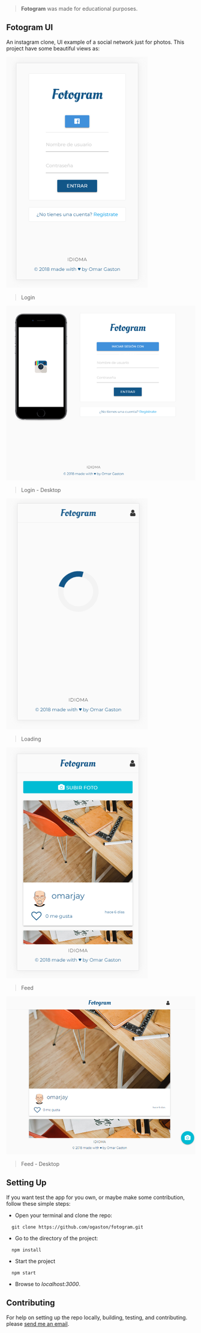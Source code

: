 > **Fotogram** was made for educational purposes. 

## Fotogram UI

An instagram clone, UI example of a social network just for photos. This project have some beautiful views as:

![Signup view](https://raw.githubusercontent.com/ogaston/fotogram/master/example/signup.png)
> Login

![Signun view - Desktop](https://raw.githubusercontent.com/ogaston/fotogram/master/example/singup-desktop.png)
> Login - Desktop

![Loading view](https://raw.githubusercontent.com/ogaston/fotogram/master/example/loading.png)
> Loading

![Feed view](https://raw.githubusercontent.com/ogaston/fotogram/master/example/home-feed.png)
> Feed

![Feed view - Desktop](https://raw.githubusercontent.com/ogaston/fotogram/master/example/home-feed-desktop.png)
> Feed - Desktop

## Setting Up

If you want test the app for you own, or maybe make some contribution, follow these simple steps:

- Open your terminal and clone the repo: 
```shell
  git clone https://github.com/ogaston/fotogram.git
```
- Go to the directory of the project:
```
  npm install
```
- Start the project
```
  npm start
```

- Browse to *localhost:3000*.

## Contributing

For help on setting up the repo locally, building, testing, and contributing.
please [send me an email](mailto:omar.gaston.c@gmail.com).

